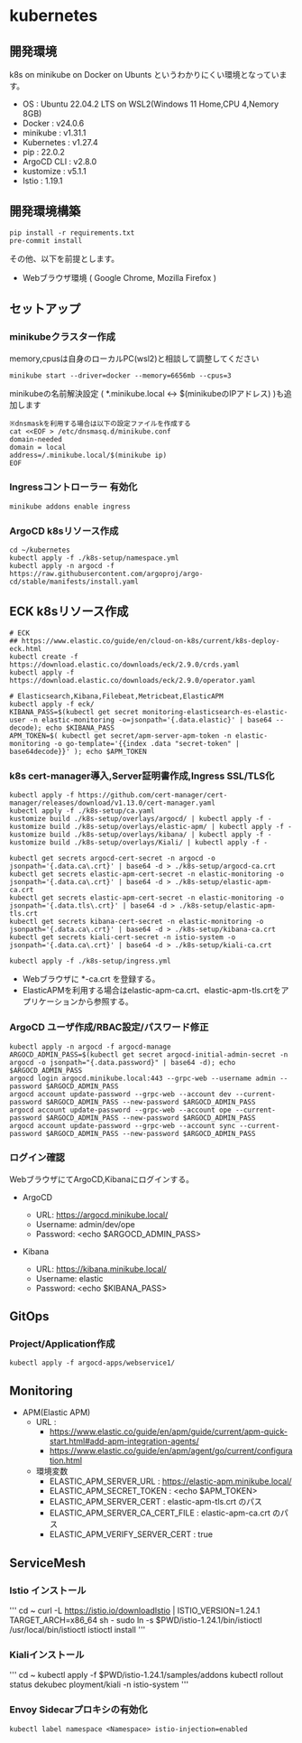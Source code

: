 # kubernetes

## 開発環境

k8s on minikube on Docker on Ubunts というわかりにくい環境となっています。

- OS : Ubuntu 22.04.2 LTS on WSL2(Windows 11 Home,CPU 4,Nemory 8GB)
- Docker : v24.0.6
- minikube : v1.31.1
- Kubernetes : v1.27.4
- pip : 22.0.2
- ArgoCD CLI : v2.8.0
- kustomize : v5.1.1
- Istio : 1.19.1

## 開発環境構築

```
pip install -r requirements.txt
pre-commit install
```

その他、以下を前提とします。

- Webブラウザ環境 ( Google Chrome, Mozilla Firefox )

## セットアップ

### minikubeクラスター作成

memory,cpusは自身のローカルPC(wsl2)と相談して調整してください

```
minikube start --driver=docker --memory=6656mb --cpus=3
```

minikubeの名前解決設定 ( *.minikube.local <-> $(minikubeのIPアドレス) )も追加します

```
※dnsmaskを利用する場合は以下の設定ファイルを作成する
cat <<EOF > /etc/dnsmasq.d/minikube.conf
domain-needed
domain = local
address=/.minikube.local/$(minikube ip)
EOF
```

### Ingressコントローラー 有効化

```
minikube addons enable ingress
```

### ArgoCD k8sリソース作成

```
cd ~/kubernetes
kubectl apply -f ./k8s-setup/namespace.yml
kubectl apply -n argocd -f https://raw.githubusercontent.com/argoproj/argo-cd/stable/manifests/install.yaml
```

## ECK k8sリソース作成

```
# ECK
## https://www.elastic.co/guide/en/cloud-on-k8s/current/k8s-deploy-eck.html
kubectl create -f https://download.elastic.co/downloads/eck/2.9.0/crds.yaml
kubectl apply -f https://download.elastic.co/downloads/eck/2.9.0/operator.yaml

# Elasticsearch,Kibana,Filebeat,Metricbeat,ElasticAPM
kubectl apply -f eck/
KIBANA_PASS=$(kubectl get secret monitoring-elasticsearch-es-elastic-user -n elastic-monitoring -o=jsonpath='{.data.elastic}' | base64 --decode); echo $KIBANA_PASS
APM_TOKEN=$( kubectl get secret/apm-server-apm-token -n elastic-monitoring -o go-template='{{index .data "secret-token" | base64decode}}' ); echo $APM_TOKEN
```

### k8s cert-manager導入,Server証明書作成,Ingress SSL/TLS化

```
kubectl apply -f https://github.com/cert-manager/cert-manager/releases/download/v1.13.0/cert-manager.yaml
kubectl apply -f ./k8s-setup/ca.yaml
kustomize build ./k8s-setup/overlays/argocd/ | kubectl apply -f -
kustomize build ./k8s-setup/overlays/elastic-apm/ | kubectl apply -f -
kustomize build ./k8s-setup/overlays/kibana/ | kubectl apply -f -
kustomize build ./k8s-setup/overlays/Kiali/ | kubectl apply -f -

kubectl get secrets argocd-cert-secret -n argocd -o jsonpath='{.data.ca\.crt}' | base64 -d > ./k8s-setup/argocd-ca.crt
kubectl get secrets elastic-apm-cert-secret -n elastic-monitoring -o jsonpath='{.data.ca\.crt}' | base64 -d > ./k8s-setup/elastic-apm-ca.crt
kubectl get secrets elastic-apm-cert-secret -n elastic-monitoring -o jsonpath='{.data.tls\.crt}' | base64 -d > ./k8s-setup/elastic-apm-tls.crt
kubectl get secrets kibana-cert-secret -n elastic-monitoring -o jsonpath='{.data.ca\.crt}' | base64 -d > ./k8s-setup/kibana-ca.crt
kubectl get secrets kiali-cert-secret -n istio-system -o jsonpath='{.data.ca\.crt}' | base64 -d > ./k8s-setup/kiali-ca.crt

kubectl apply -f ./k8s-setup/ingress.yml
```

* Webブラウザに *-ca.crt を登録する。
* ElasticAPMを利用する場合はelastic-apm-ca.crt、elastic-apm-tls.crtをアプリケーションから参照する。

### ArgoCD ユーザ作成/RBAC設定/パスワード修正

```
kubectl apply -n argocd -f argocd-manage
ARGOCD_ADMIN_PASS=$(kubectl get secret argocd-initial-admin-secret -n argocd -o jsonpath="{.data.password}" | base64 -d); echo $ARGOCD_ADMIN_PASS
argocd login argocd.minikube.local:443 --grpc-web --username admin --password $ARGOCD_ADMIN_PASS
argocd account update-password --grpc-web --account dev --current-password $ARGOCD_ADMIN_PASS --new-password $ARGOCD_ADMIN_PASS
argocd account update-password --grpc-web --account ope --current-password $ARGOCD_ADMIN_PASS --new-password $ARGOCD_ADMIN_PASS
argocd account update-password --grpc-web --account sync --current-password $ARGOCD_ADMIN_PASS --new-password $ARGOCD_ADMIN_PASS
```

### ログイン確認

WebブラウザにてArgoCD,Kibanaにログインする。

* ArgoCD
    * URL: https://argocd.minikube.local/
    * Username: admin/dev/ope
    * Password: <echo $ARGOCD_ADMIN_PASS>

* Kibana
    * URL: https://kibana.minikube.local/
    * Username: elastic
    * Password: <echo $KIBANA_PASS>

## GitOps

### Project/Application作成

```
kubectl apply -f argocd-apps/webservice1/
```

## Monitoring

* APM(Elastic APM)
    * URL :
        * https://www.elastic.co/guide/en/apm/guide/current/apm-quick-start.html#add-apm-integration-agents/
        * https://www.elastic.co/guide/en/apm/agent/go/current/configuration.html
    * 環境変数
        * ELASTIC_APM_SERVER_URL : https://elastic-apm.minikube.local/
        * ELASTIC_APM_SECRET_TOKEN : <echo $APM_TOKEN>
        * ELASTIC_APM_SERVER_CERT : elastic-apm-tls.crt のパス
        * ELASTIC_APM_SERVER_CA_CERT_FILE : elastic-apm-ca.crt のパス
        * ELASTIC_APM_VERIFY_SERVER_CERT : true

## ServiceMesh

### Istio インストール

'''
cd ~
curl -L https://istio.io/downloadIstio | ISTIO_VERSION=1.24.1 TARGET_ARCH=x86_64 sh -
sudo ln -s $PWD/istio-1.24.1/bin/istioctl /usr/local/bin/istioctl
istioctl install
'''

### Kialiインストール

'''
cd ~
kubectl apply -f $PWD/istio-1.24.1/samples/addons
kubectl rollout status dekubec  ployment/kiali -n istio-system
'''

### Envoy Sidecarプロキシの有効化

```
kubectl label namespace <Namespace> istio-injection=enabled
```

